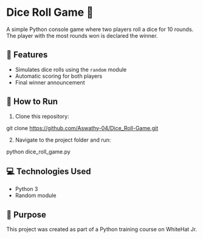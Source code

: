 # Dice Roll Game 🎲

A simple Python console game where two players roll a dice for 10 rounds. The player with the most rounds won is declared the winner.

## 📝 Features
- Simulates dice rolls using the `random` module
- Automatic scoring for both players
- Final winner announcement

## 🚀 How to Run

1. Clone this repository:

git clone https://github.com/Aswathy-04/Dice_Roll-Game.git

2. Navigate to the project folder and run:

python dice_roll_game.py

## 💻 Technologies Used
- Python 3
- Random module

## 🎯 Purpose
This project was created as part of a Python training course on WhiteHat Jr.
